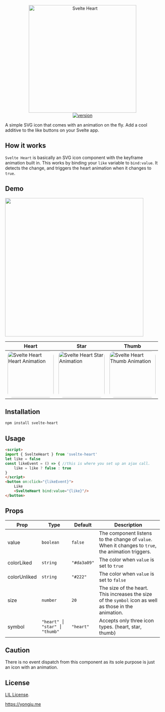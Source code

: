 <div align="center" style="text-align:center">
  <img src="https://images.themecloset.pictures/github/svelte-heart/logo.png" alt="Svelte Heart" width="350" /><br>
  <a href="https://npmjs.org/package/svelte-heart">
    <img src="https://badgen.now.sh/npm/v/svelte-heart" alt="version" />
  </a><br>
</div>

A simple SVG icon that comes with an animation on the fly. Add a cool additive to the like buttons on your Svelte app.

## How it works
`Svelte Heart` is basically an SVG icon component with the keyframe animation built in. This works by binding your `like` variable to `bind:value`. It detects the change, and triggers the heart animation when it changes to `true`.

## Demo
<div style="margin-bottom:15px;">
<img src="https://images.themecloset.pictures/github/svelte-heart/preview-on-page.gif" width="450px"/></div>

| Heart  | Star  | Thumb  |
| ------- | ------- | ------- |
| <div style="border-radius:15px;overflow:hidden"><img src="https://images.themecloset.pictures/github/svelte-heart/preview-heart.gif" alt="Svelte Heart Heart Animation" width="150px"></div>  | <div style="border-radius:15px;overflow:hidden"><img src="https://images.themecloset.pictures/github/svelte-heart/preview-star.gif" alt="Svelte Heart Star Animation" width="150px"></div> | <div style="border-radius:15px;overflow:hidden"><img src="https://images.themecloset.pictures/github/svelte-heart/preview-thumb.gif" alt="Svelte Heart Thumb Animation" width="150px"></div> |

## Installation

```bash
npm install svelte-heart
```
## Usage
```html
<script>
import { SvelteHeart } from 'svelte-heart'
let like = false
const likeEvent = () => { //this is where you set up an ajax call.
	like = like ? false : true
}
</script>
<button on:click="{likeEvent}">
	Like
	<SvelteHeart bind:value="{like}"/>
</button>
```

## Props

| Prop                   | Type      | Default         | Description                                                    |
| ---------------------- | --------- | --------------- | -------------------------------------------------------------- |
| value | `boolean` | `false` | The component listens to the change of `value`. When it changes to `true`, the animation triggers. |
| colorLiked | `string` | `"#da3a09"` | The color when `value` is set to `true`|
| colorUnliked | `string` | `"#222"` | The color when `value` is set to `false`|
| size | `number` | `20` | The size of the heart. This increases the size of the `symbol` icon as well as those in the animation. |
| symbol | `"heart" ⎮ "star" ⎮ "thumb"` | `"heart"` | Accepts only three icon types. (heart, star, thumb) |

## Caution

There is no event dispatch from this component as its sole purpose is just an icon with an animation.

## License
[LIL License](https://github.com/thingsneverchange/svelte-heart/blob/master/License).

https://yongju.me
